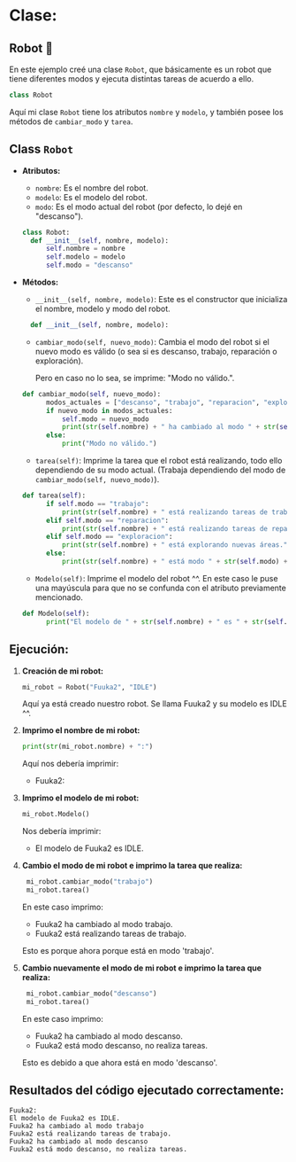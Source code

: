 # Clase:

## Robot 🤖 
En este ejemplo creé una clase `Robot`, que básicamente es un robot que tiene diferentes modos y ejecuta distintas tareas de acuerdo a ello. 

``` python
class Robot  
```

Aquí  mi clase `Robot` tiene los atributos `nombre` y  `modelo`, y también posee los métodos de `cambiar_modo` y `tarea`.

## Class `Robot`

- **Atributos:**
  - `nombre`: Es el nombre del robot.
  - `modelo`: Es el modelo del robot.
  - `modo`: Es el modo actual del robot (por defecto, lo dejé en  "descanso").
  ``` python
  class Robot:
    def __init__(self, nombre, modelo):
        self.nombre = nombre    
        self.modelo = modelo    
        self.modo = "descanso"   
  ```

- **Métodos:**

  - `__init__(self, nombre, modelo)`: Este es el constructor que inicializa el nombre, modelo y modo del robot.

  ``` python
    def __init__(self, nombre, modelo):
  ```

  - `cambiar_modo(self, nuevo_modo)`: Cambia el modo del robot si el nuevo modo es válido (o sea si es descanso, trabajo, reparación o exploración).
  
    Pero en caso no lo sea, se imprime: "Modo no válido.".
  ``` python
  def cambiar_modo(self, nuevo_modo):
        modos_actuales = ["descanso", "trabajo", "reparacion", "exploracion"]
        if nuevo_modo in modos_actuales:
            self.modo = nuevo_modo
            print(str(self.nombre) + " ha cambiado al modo " + str(self.modo) + ".")
        else:
            print("Modo no válido.")
  ```
  - `tarea(self)`: Imprime la tarea que el robot está realizando, todo ello dependiendo de su modo actual. (Trabaja dependiendo del modo de `cambiar_modo(self, nuevo_modo)`).
  ``` python
  def tarea(self):   
        if self.modo == "trabajo":
            print(str(self.nombre) + " está realizando tareas de trabajo.")
        elif self.modo == "reparacion":
            print(str(self.nombre) + " está realizando tareas de reparación.")
        elif self.modo == "exploracion":
            print(str(self.nombre) + " está explorando nuevas áreas.")
        else:
            print(str(self.nombre) + " está modo " + str(self.modo) + ", no realiza tareas.")
  ```

  - `Modelo(self)`: Imprime el modelo del robot ^^. En este caso le puse una mayúscula para que no se confunda con el atributo previamente mencionado.

  ``` python
  def Modelo(self):
        print("El modelo de " + str(self.nombre) + " es " + str(self.modelo) + ".")
  ```

## Ejecución:

1. **Creación de mi robot:**

   ```python
   mi_robot = Robot("Fuuka2", "IDLE")
   ```
    Aquí ya está creado nuestro robot. Se llama Fuuka2 y su modelo es IDLE ^^.

2. **Imprimo el nombre de mi robot:**

   ```python
   print(str(mi_robot.nombre) + ":")
   ```
   Aquí nos debería imprimir:
   - Fuuka2:

3. **Imprimo el modelo de mi robot:**
   ```python
   mi_robot.Modelo()
    ``` 
   Nos debería imprimir:
   - El modelo de Fuuka2 es IDLE.

4. **Cambio el modo de mi robot e imprimo la tarea que realiza:**
   ```python
    mi_robot.cambiar_modo("trabajo")
    mi_robot.tarea()
    ``` 
    En este caso imprimo:
    - Fuuka2 ha cambiado al modo trabajo.
    - Fuuka2 está realizando tareas de trabajo.
    
    Esto es porque ahora porque está en modo 'trabajo'.

5. **Cambio nuevamente el modo de mi robot e imprimo la tarea que realiza:**
   ```python
    mi_robot.cambiar_modo("descanso")
    mi_robot.tarea()
    ``` 
    En este caso imprimo:
    - Fuuka2 ha cambiado al modo descanso.
    - Fuuka2 está modo descanso, no realiza tareas.
    
    Esto es debido a que ahora está en modo 'descanso'.

## Resultados del código ejecutado correctamente:
  ```
  Fuuka2:
  El modelo de Fuuka2 es IDLE.
  Fuuka2 ha cambiado al modo trabajo
  Fuuka2 está realizando tareas de trabajo.
  Fuuka2 ha cambiado al modo descanso
  Fuuka2 está modo descanso, no realiza tareas.
  ```
